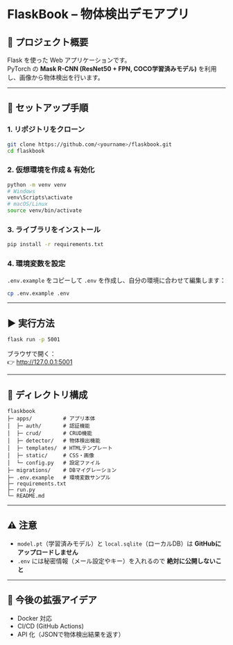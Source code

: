 # FlaskBook – 物体検出デモアプリ

## 📌 プロジェクト概要
Flask を使った Web アプリケーションです。  
PyTorch の **Mask R-CNN (ResNet50 + FPN, COCO学習済みモデル)** を利用し、画像から物体検出を行います。

---

## 🚀 セットアップ手順

### 1. リポジトリをクローン
```bash
git clone https://github.com/<yourname>/flaskbook.git
cd flaskbook
```

### 2. 仮想環境を作成 & 有効化
```bash
python -m venv venv
# Windows
venv\Scripts\activate
# macOS/Linux
source venv/bin/activate
```

### 3. ライブラリをインストール
```bash
pip install -r requirements.txt
```

### 4. 環境変数を設定
`.env.example` をコピーして `.env` を作成し、自分の環境に合わせて編集します：
```bash
cp .env.example .env
```

---

## ▶️ 実行方法
```bash
flask run -p 5001
```

ブラウザで開く：  
👉 http://127.0.0.1:5001

---

## 📂 ディレクトリ構成
```
flaskbook
├─ apps/          # アプリ本体
│  ├─ auth/       # 認証機能
│  ├─ crud/       # CRUD機能
│  ├─ detector/   # 物体検出機能
│  ├─ templates/  # HTMLテンプレート
│  ├─ static/     # CSS・画像
│  └─ config.py   # 設定ファイル
├─ migrations/    # DBマイグレーション
├─ .env.example   # 環境変数サンプル
├─ requirements.txt
├─ run.py
└─ README.md
```

---

## ⚠️ 注意
- `model.pt`（学習済みモデル）と `local.sqlite`（ローカルDB）は **GitHubにアップロードしません**  
- `.env` には秘密情報（メール設定やキー）を入れるので **絶対に公開しないこと**

---

## 📖 今後の拡張アイデア
- Docker 対応  
- CI/CD (GitHub Actions)  
- API 化（JSONで物体検出結果を返す）  
